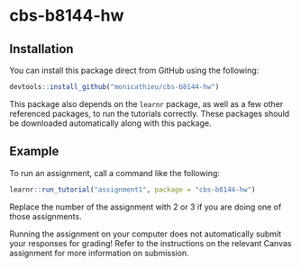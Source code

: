 
# cbs-b8144-hw

<!-- badges: start -->
<!-- badges: end -->

## Installation

You can install this package direct from GitHub using the following:

``` r
devtools::install_github("monicathieu/cbs-b8144-hw")
```

This package also depends on the `learnr` package, as well as a few other referenced packages, to run the tutorials correctly. These packages should be downloaded automatically along with this package.

## Example

To run an assignment, call a command like the following:

``` r
learnr::run_tutorial("assignment1", package = "cbs-b8144-hw")
```

Replace the number of the assignment with 2 or 3 if you are doing one of those assignments.

Running the assignment on your computer does not automatically submit your responses for grading! Refer to the instructions on the relevant Canvas assignment for more information on submission.
